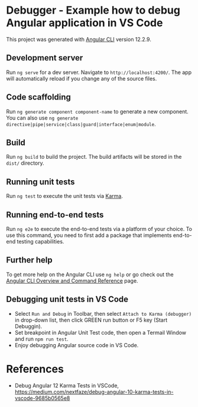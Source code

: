 # Debugger - Example how to debug Angular application in VS Code

This project was generated with [Angular CLI](https://github.com/angular/angular-cli) version 12.2.9.

## Development server

Run `ng serve` for a dev server. Navigate to `http://localhost:4200/`. The app will automatically reload if you change any of the source files.

## Code scaffolding

Run `ng generate component component-name` to generate a new component. You can also use `ng generate directive|pipe|service|class|guard|interface|enum|module`.

## Build

Run `ng build` to build the project. The build artifacts will be stored in the `dist/` directory.

## Running unit tests

Run `ng test` to execute the unit tests via [Karma](https://karma-runner.github.io).

## Running end-to-end tests

Run `ng e2e` to execute the end-to-end tests via a platform of your choice. To use this command, you need to first add a package that implements end-to-end testing capabilities.

## Further help

To get more help on the Angular CLI use `ng help` or go check out the [Angular CLI Overview and Command Reference](https://angular.io/cli) page.

## Debugging unit tests in VS Code

- Select `Run and Debug` in Toolbar, then select `Attach to Karma (debugger)` in drop-down list, then click GREEN run button or F5 key (Start Debuggin).
- Set breakpoint in Angular Unit Test code, then open a Termail Window and run `npm run test`.
- Enjoy debugging Angular source code in VS Code.

# References

- Debug Angular 12 Karma Tests in VSCode, https://medium.com/nextfaze/debug-angular-10-karma-tests-in-vscode-9685b0565e8
